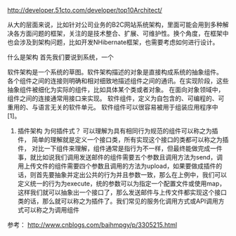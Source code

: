 http://developer.51cto.com/developer/top10Architect/

从大的层面来说，比如针对公司业务的B2C网站系统架构，里面可能会用到多种解决各方面问题的框架，关注的是技术整合、扩展、可维护性。换个角度，在框架中也会涉及到架构问题，比如开发NHibernate框架，也需要考虑如何进行设计。

什么是架构
首先我们要说到系统，一个


软件架构是一个系统的草图。软件架构描述的对象是直接构成系统的抽象组件。
各个组件之间的连接则明确和相对细致地描述组件之间的通讯。在实现阶段，这些抽象组件被细化为实际的组件，比如具体某个类或者对象。
在面向对象领域中，组件之间的连接通常用接口来实现。 
软件组件，定义为自包含的、可编程的、可重用的、与语言无关的软件单元。
软件组件可以很容易被用于组装应用程序中[1]。 


1. 插件架构
为何插件式？
可以理解为具有相同行为规范的组件可以称之为插件，
简单的理解就是定义一个接口类，所有实现这个接口的类都可以称之为插件，
对比一下组件来理解，组件通常是指行为不一样，但最终能做完成一件事，就比如说我们调用发送邮件的组件需要五个参数且调用方法为send，调用上传文件的组件需要四个参数且调用的方法为upload，如果要做成插件的话，则首先要抽象并定出公共的行为并且参数一致，那么在上例中，我们可以定义统一的行为为execute，统的参数可以为指定一个配置文件或使用map，这样我们就可以抽象出一个接口了，那么发送邮件与上传文件都实现这个接口类的话，那么就可以称之为插件了。我们常见的服务化调用方式或API调用方式可以称之为调用组件



参考：
http://www.cnblogs.com/baihmpgy/p/3305215.html